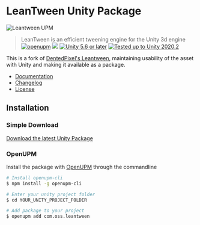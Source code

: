 # LeanTween Unity Package

![Leantween UPM](https://repository-images.githubusercontent.com/108003426/0f689480-8597-11eb-9bac-bb36cdc063b3)
> LeanTween is an efficient tweening engine for the Unity 3d engine  
[![openupm](https://img.shields.io/npm/v/com.oss.leantween?label=openupm&registry_uri=https://package.openupm.com)](https://openupm.com/packages/com.oss.leantween/) [![](https://img.shields.io/github/release-date/JohannesDeml/LeanTween.svg)](https://github.com/JohannesDeml/LeanTween/releases)  [![Unity 5.6 or later](https://img.shields.io/badge/unity-5.6%20or%20later-blue.svg?logo=unity&cacheSeconds=2592000)](https://unity3d.com/get-unity/download/archive)  [![Tested up to Unity 2020.2](https://img.shields.io/badge/tested%20up%20to%20unity-2020.2-green.svg?logo=unity&cacheSeconds=2592000)](https://unity3d.com/get-unity/download/archive)

This is a fork of [DentedPixel's Leantween](https://github.com/dentedpixel/LeanTween), maintaining usability of the asset with Unity and making it available as a package.

* [Documentation](http://dentedpixel.com/LeanTweenDocumentation/classes/LeanTween.html)
* [Changelog](./CHANGELOG.md)
* [License](./LICENSE.md)

## Installation

### Simple Download
[Download the latest Unity Package](../../releases/latest)

### OpenUPM

Install the package with [OpenUPM](https://openupm.com/) through the commandline

```sh
# Install openupm-cli
$ npm install -g openupm-cli

# Enter your unity project folder
$ cd YOUR_UNITY_PROJECT_FOLDER

# Add package to your project
$ openupm add com.oss.leantween
```
